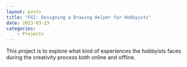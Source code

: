 ```yaml
---
layout: posts
title: "FGI: Designing a Drawing Helper for Hobbyists"
date: 2023-03-23
categories: 
    - Projects
---
```


This project is to explore what kind of experiences the hobbyists faces during the creativity process both online and offline.



